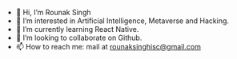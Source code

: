 - 👋 Hi, I’m Rounak Singh
- 👀 I’m interested in Artificial Intelligence, Metaverse and Hacking.
- 🌱 I’m currently learning React Native.
- 💞️ I’m looking to collaborate on Github.
- 📫 How to reach me: mail at rounaksinghisc@gmail.com

<!---
RounakSingh2006/RounakSingh2006 is a ✨ special ✨ repository because its `README.md` (this file) appears on your GitHub profile.
You can click the Preview link to take a look at your changes.
--->
